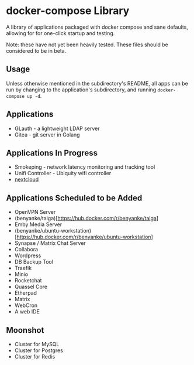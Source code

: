 # docker-compose Library

A library of applications packaged with docker compose and sane defaults, allowing for for one-click startup and testing.

Note: these have not yet been heavily tested. These files should be considered to be in beta.

## Usage

Unless otherwise mentioned in the subdirectory's README, all apps can be run by changing to the application's subdirectory, and running `docker-compose up -d`.

## Applications
  * GLauth - a lightweight LDAP server
  * Gitea - git server in Golang

## Applications In Progress
  * Smokeping - network latency monitoring and tracking tool
  * Unifi Controller - Ubiquity wifi controller
  * [nextcloud](https://hub.docker.com/r/benyanke/nextcloud)

## Applications Scheduled to be Added

  * OpenVPN Server
  * (benyanke/taiga)[https://hub.docker.com/r/benyanke/taiga]
  * Emby Media Server
  * (benyanke/ubuntu-workstation)[https://hub.docker.com/r/benyanke/ubuntu-workstation]
  * Synapse / Matrix Chat Server
  * Collabora
  * Wordpress
  * DB Backup Tool
  * Traefik
  * Minio
  * Rocketchat
  * Quassel Core
  * Etherpad
  * Matrix
  * WebCron
  * A web IDE


## Moonshot
  * Cluster for MySQL
  * Cluster for Postgres
  * Cluster for Redis


